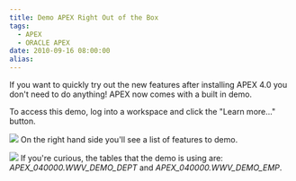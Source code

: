 ```yaml
---
title: Demo APEX Right Out of the Box
tags:
  - APEX
  - ORACLE APEX
date: 2010-09-16 08:00:00
alias:
---
```


If you want to quickly try out the new features after installing APEX 4.0 you don't need to do anything! APEX now comes with a built in demo. 

To access this demo, log into a workspace and click the "Learn more..." button. 

[![](http://3.bp.blogspot.com/_33EF80fk9sM/TJGEV7qE4qI/AAAAAAAAD0Q/mBjE86WGL7c/s400/learn_more.jpg)](http://3.bp.blogspot.com/_33EF80fk9sM/TJGEV7qE4qI/AAAAAAAAD0Q/mBjE86WGL7c/s1600/learn_more.jpg)
On the right hand side you'll see a list of features to demo.

[![](http://4.bp.blogspot.com/_33EF80fk9sM/TJGEVeA3zuI/AAAAAAAAD0I/Q1S3Ev-8vkk/s400/demo.jpg)](http://4.bp.blogspot.com/_33EF80fk9sM/TJGEVeA3zuI/AAAAAAAAD0I/Q1S3Ev-8vkk/s1600/demo.jpg)
If you're curious, the tables that the demo is using are: <span style="font-style:italic;">APEX_040000.WWV_DEMO_DEPT</span> and <span style="font-style:italic;">APEX_040000.WWV_DEMO_EMP</span>.